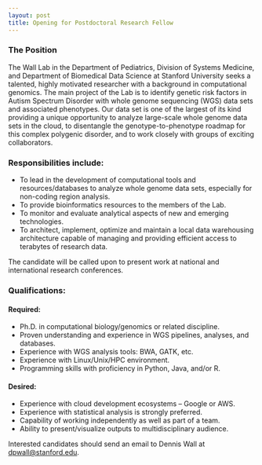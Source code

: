 ```yaml
---
layout: post
title: Opening for Postdoctoral Research Fellow
---
```

### The Position
The Wall Lab in the Department of Pediatrics, Division of Systems Medicine, and Department of Biomedical Data Science at Stanford University seeks a talented, highly motivated researcher with a background in computational genomics. The main project of the Lab is to identify genetic risk factors in Autism Spectrum Disorder with whole genome sequencing (WGS) data sets and associated phenotypes. Our data set is one of the largest of its kind providing a unique opportunity to analyze large-scale whole genome data sets in the cloud, to disentangle the genotype-to-phenotype roadmap for this complex polygenic disorder, and to work closely with groups of exciting collaborators. 
 
### Responsibilities include:
- To lead in the development of computational tools and resources/databases to analyze whole genome data sets, especially for non-coding region analysis.
- To provide bioinformatics resources to the members of the Lab.
- To monitor and evaluate analytical aspects of new and emerging technologies.
- To architect, implement, optimize and maintain a local data warehousing architecture capable of managing and providing efficient access to terabytes of research data.

The candidate will be called upon to present work at national and international research conferences. 

### Qualifications:

#### Required:
- Ph.D. in computational biology/genomics or related discipline.
- Proven understanding and experience in WGS pipelines, analyses, and databases.
- Experience with WGS analysis tools: BWA, GATK, etc.
- Experience with Linux/Unix/HPC environment.
- Programming skills with proficiency in Python, Java, and/or R.

#### Desired:
- Experience with cloud development ecosystems – Google or AWS. 
- Experience with statistical analysis is strongly preferred.
- Capability of working independently as well as part of a team.
- Ability to present/visualize outputs to multidisciplinary audience.


Interested candidates should send an email to Dennis Wall at [dpwall@stanford.edu](mailto:dpwall@stanford.edu).